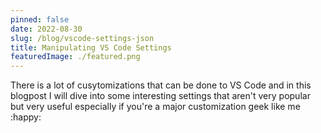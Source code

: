 ```yaml
---
pinned: false
date: 2022-08-30
slug: /blog/vscode-settings-json
title: Manipulating VS Code Settings
featuredImage: ./featured.png
---
```


There is a lot of cusytomizations that can be done to VS Code and in this blogpost I will dive into some interesting settings that aren't very popular but very useful especially if you're a major customization geek like me :happy:
